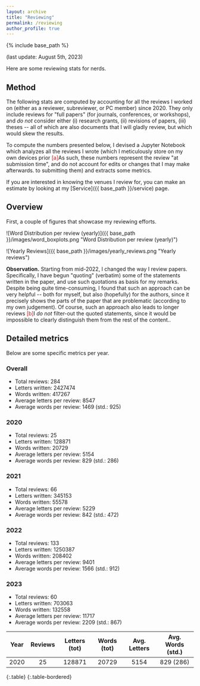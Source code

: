 ```yaml
---
layout: archive
title: "Reviewing"
permalink: /reviewing
author_profile: true
---
```


{% include base_path %}

(last update: August 5th, 2023)

Here are some reviewing stats for nerds.


## Method

The following stats are computed by accounting for all the reviews I worked on (either as a reviewer, subreviewer, or PC member) since 2020. They only include reviews for "full papers" (for journals, conferences, or workshops), and _do not_ consider either (i) research grants, (ii) revisions of papers, (iii) theses -- all of which are also documents that I will gladly review, but which would skew the results.

To compute the numbers presented below, I devised a Jupyter Notebook which analyzes all the reviews I wrote (which I meticulously store on my own devices prior <span class="footnote"><a style="color:firebrick">[a]</a><span class="footnote_content">As such, these numbers represent the review "at submission time", and do not account for edits or changes that I may make afterwards.</span></span> to submitting them) and extracts some metrics.

If you are interested in knowing the venues I review for, you can make an estimate by looking at my [Service]({{ base_path }}/service) page.

## Overview

First, a couple of figures that showcase my reviewing efforts.


![Word Distribution per review (yearly)]({{ base_path }}/images/word_boxplots.png "Word Distribution per review (yearly)")

![Yearly Reviews]({{ base_path }}/images/yearly_reviews.png "Yearly reviews")


**Observation.** Starting from mid-2022, I changed the way I review papers. Specifically, I have begun "quoting" (verbatim) some of the statements written in the paper, and use such quotations as basis for my remarks. Despite being quite time-consuming, I found that such an approach can be very helpful -- both for myself, but also (hopefully) for the authors, since it precisely shows the parts of the paper that are problematic (according to my own judgement). Of course, such an approach also leads to longer reviews  <span class="footnote"><a style="color:firebrick">[b]</a><span class="footnote_content">I _do not_ filter-out the quoted statements, since it would be impossible to clearly distinguish them from the rest of the content.</span></span>.

## Detailed metrics

Below are some specific metrics per year.

### Overall

* Total reviews: 284
* Letters written: 2427474
* Words written: 417267
* Average letters per review: 8547
* Average words per review: 1469 (std.: 925)


### 2020

* Total reviews: 25 
* Letters written: 128871
* Words written: 20729
* Average letters per review: 5154
* Average words per review: 829 (std.: 286)


### 2021

* Total reviews: 66
* Letters written: 345153
* Words written: 55578
* Average letters per review: 5229
* Average words per review: 842 (std.: 472)


### 2022 

* Total reviews: 133
* Letters written: 1250387
* Words written: 208402
* Average letters per review: 9401
* Average words per review: 1566 (std.: 912)


### 2023

* Total reviews: 60
* Letters written: 703063
* Words written: 132558
* Average letters per review: 11717
* Average words per review: 2209 (std.: 867)



| Year |  Reviews  | Letters       (tot) | Words (tot) |     Avg. Letters      | Avg. Words (std.) |
|:----:|:---------:|:-------------------:|:-----------:|:---------------------:|:-----------------:|
| 2020 |    25     |       128871        |    20729    |         5154          |     829 (286)     |
{:.table}
{:.table-bordered}